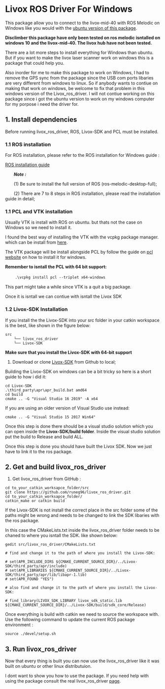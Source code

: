 # Livox ROS Driver For Windows
This package allow you to connect to the livox-mid-40 with ROS Melodic on Windows like you would with the [ubuntu version of this package](https://github.com/Livox-SDK/livox_ros_driver).

**Disclimber this package have only been tested on ros melodic isntalled on windows 10 and the livox-mid-40. The livox hub have not been tested.**

There are a lot more steps to install everything for Windows than ubuntu. But if you want to make the livox laser scanner work on windows this is a package that could help you.

Also inorder for me to make this package to work on Windows, I had to remove the GPS sync from the package since the USB com ports libaries are very different from windows to linux.
So if anybody wants to contiue on making that work on windows, be welcome to fix that problem in this windows version of the Livox_ros_driver. I will not contiue working on this package since i got the ubuntu version to work on my windows computer for my porpose i need the driver for.

## 1. Install dependencies

Before running livox_ros_driver, ROS, Livox-SDK and PCL must be installed.

### 1.1 ROS installation

For ROS installation, please refer to the ROS installation for Windows guide :

[ROS installation guide](http://wiki.ros.org/Installation/Windows)

&ensp;&ensp;&ensp;&ensp;***Note :***

&ensp;&ensp;&ensp;&ensp;(1) Be sure to install the full version of ROS (ros-melodic-desktop-full);

&ensp;&ensp;&ensp;&ensp;(2) There are 7 to 8 steps in ROS installation, please read the installation guide in detail;

### 1.1 PCL and VTK installation
Usually VTK is install with ROS on ubuntu. but thats not the case on Windows so we need to install it.

I found the best way of installing the VTK with the vcpkg package manager. which can be install from [here](https://github.com/microsoft/vcpkg).

The VTK package will be install alongside PCL by follow the guide on [pcl website](https://pointclouds.org/downloads/) on how to install it for windows.

**Remember to isntall the PCL with 64 bit support:** 

　
　```.\vcpkg install pcl --triplet x64-windows```


This part might take a while since VTK is a quit a big package.

Once it is isntall we can contiue with isntall the Livox SDK


### 1.2 Livox-SDK Installation
If you install the the Livox-SDK into your src folder in your catkin workspace is the best, like shown in the figure below:
```
src
    └── livox_ros_driver
    └── Livox-SDK
```

**Make sure that you install the Livox-SDK with 64-bit support**
1. Download or clone [Livox-SDK](https://github.com/Livox-SDK/Livox-SDK) from Github to local;

Building the Livox-SDK on windows can be a bit tricky so here is a short guide to how i did it:

```
cd Livox-SDK
.\third_party\apr\apr_build.bat amd64
cd build
cmake .. -G "Visual Studio 16 2019" -A x64
```

If you are using an older version of Visual Studio use instead:

```
cmake .. -G "Visual Studio 15 2017 Win64"
```

Once this step is done there should be a visual studio solution which you can open inside the **Livox-SDK/build folder**.
Inside the visual studio solution put the build to Release and build ALL.

Once this step is done you should have built the Livox SDK.
Now we just have to link it to the ros package.

## 2. Get and build livox_ros_driver


1. Get livox_ros_driver from GitHub :

```
cd to_your_catkin_worksapce_folder/src
git clone https://github.com/runeg96/livox_ros_driver.git
cd to_your_catkin_worksapce_folder/
catkin_make or catkin build 
```
If the Livox-SDK is not install the correct place in the src folder some of the paths might be wrong and needs to be changed to link the SDK libaries with the ros package.

In this case the CMakeLists.txt inside the livox_ros_driver folder needs to be chaned to where you isntall the SDK. like shown below:

```
gedit src/livox_ros_driver/CMakeLists.txt

# find and change it to the path of where you install the Livox-SDK:

# set(APR_INCLUDE_DIRS ${CMAKE_CURRENT_SOURCE_DIR}/../Livox-SDK/third_party/apr/include)
# set(APR_LIBRARIES ${CMAKE_CURRENT_SOURCE_DIR}/../Livox-SDK/third_party/apr/lib/libapr-1.lib)
# set(APR_FOUND "YES")

# also find and change it to the path of where you install the Livox-SDK:

# find_library(LIVOX_SDK_LIBRARY livox_sdk_static.lib ${CMAKE_CURRENT_SOURCE_DIR}/../Livox-SDK/build/sdk_core/Release)
```
Once everything is build with catkin we need to source the workspace with. Use the following command to update the current ROS package environment :

`source ./devel/setup.sh`


## 3. Run livox_ros_driver

Now that every thing is built you can now use the livox_ros_driver like it was built on ubuntu or other linux distributuion. 

I dont want to show you how to use the package.
If you need help with using the package consult the real livox_ros_driver [page](https://github.com/Livox-SDK/livox_ros_driver).